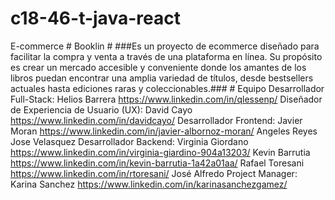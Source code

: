﻿# c18-46-t-java-react

E-commerce
﻿# Booklin #
﻿#﻿#﻿#Es un proyecto de ecommerce diseñado para facilitar la compra y venta a través de una plataforma en línea. Su propósito es crear un mercado accesible y conveniente donde los amantes de los libros puedan encontrar una amplia variedad de títulos, desde bestsellers actuales hasta ediciones raras y coleccionables.﻿#﻿#﻿#
﻿# Equipo
  Desarrollador Full-Stack: 
  Helios Barrera https://www.linkedin.com/in/qlessenp/
	Diseñador de Experiencia de Usuario (UX): 
  David Cayo https://www.linkedin.com/in/davidcayo/ 
	Desarrollador Frontend: 
  Javier Moran https://www.linkedin.com/in/javier-albornoz-moran/
  Angeles Reyes
  Jose Velasquez
	Desarrollador Backend: 
  Virginia Giordano https://www.linkedin.com/in/virginia-giardino-904a13203/ 
  Kevin Barrutia https://www.linkedin.com/in/kevin-barrutia-1a42a01aa/
  Rafael Toresani https://www.linkedin.com/in/rtoresani/
  José Alfredo 
	Project Manager: 
  Karina Sanchez https://www.linkedin.com/in/karinasanchezgamez/ 
